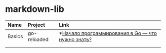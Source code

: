 # markdown-lib


|     Name      |     Project     |      Link                                                                                      |
|:------------- |:--------------- |:-----------------------------------------------------------------------------------------------|
|   Basics      |   go-reloaded   | *[Начало программирования в Go — что нужно знать?](https://golangify.com/go-beginning)         |
|               |                 |                                                                                                |
|               |                 |                                                                                                |
